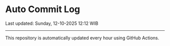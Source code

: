 # Auto Commit Log

Last updated: Sunday, 12-10-2025 12:12 WIB

---

This repository is automatically updated every hour using GitHub Actions.
